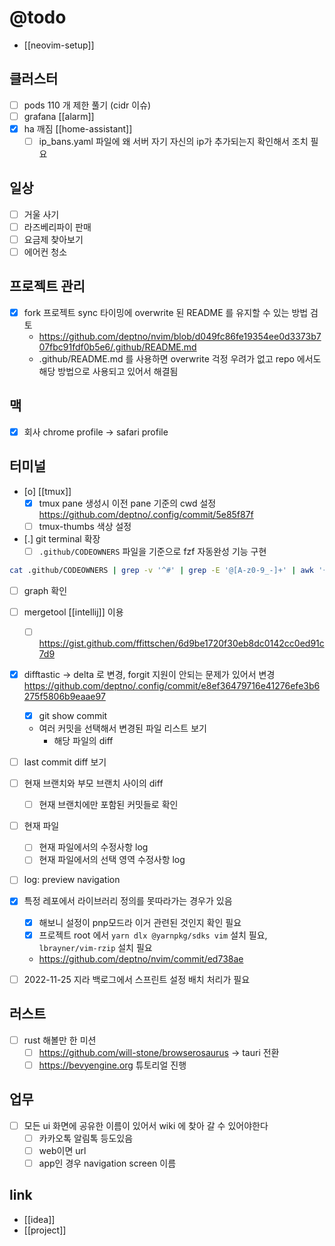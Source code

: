 # @todo

- [[neovim-setup]]

## 클러스터
- [ ] pods 110 개 제한 풀기 (cidr 이슈)
- [ ] grafana [[alarm]]
- [X] ha 깨짐 [[home-assistant]]
  - [ ] ip_bans.yaml 파일에 왜 서버 자기 자신의 ip가 추가되는지 확인해서 조치 필요

## 일상
- [ ] 거울 사기
- [ ] 라즈베리파이 판매
- [ ] 요금제 찾아보기
- [ ] 에어컨 청소

## 프로젝트 관리
- [X] fork 프로젝트 sync 타이밍에 overwrite 된 README 를 유지할 수 있는 방법 검토
  + https://github.com/deptno/nvim/blob/d049fc86fe19354ee0d3373b707fbc91fdf0b5e6/.github/README.md
  - .github/README.md 를 사용하면 overwrite 걱정 우려가 없고 repo 에서도 해당 방법으로 사용되고 있어서 해결됨

## 맥
- [X] 회사 chrome profile -> safari profile

## 터미널
- [o] [[tmux]]
  - [X] tmux pane 생성시 이전 pane 기준의 cwd 설정 https://github.com/deptno/.config/commit/5e85f87f
  - [ ] tmux-thumbs 색상 설정
- [.] git terminal 확장
  - [ ] `.github/CODEOWNERS` 파일을 기준으로 fzf 자동완성 기능 구현
```sh 
cat .github/CODEOWNERS | grep -v '^#' | grep -E '@[A-z0-9_-]+' | awk '{ for (i=2; i<NF; i++) print $i;}' | sort | uniq 
```
  - [ ] graph 확인
  - [ ] mergetool [[intellij]] 이용
    - [ ] https://gist.github.com/ffittschen/6d9be1720f30eb8dc0142cc0ed91c7d9
  - [X] difftastic -> delta 로 변경, forgit 지원이 안되는 문제가 있어서 변경 https://github.com/deptno/.config/commit/e8ef36479716e41276efe3b6275f5806b9eaae97
      - [X] git show commit
    - 여러 커밋을 선택해서 변경된 파일 리스트 보기
      - 해당 파일의 diff
  - [ ] last commit diff 보기
  - [ ] 현재 브랜치와 부모 브랜치 사이의 diff
    - [ ] 현재 브랜치에만 포함된 커밋들로 확인
  - [ ] 현재 파일
    - [ ] 현재 파일에서의 수정사항 log
    - [ ] 현재 파일에서의 선택 영역 수정사항 log
  - [ ] log: preview navigation
- [X] 특정 레포에서 라이브러리 정의를 못따라가는 경우가 있음
  - [X] 해보니 설정이 pnp모드라 이거 관련된 것인지 확인 필요
  - [X] 프로젝트 root 에서 `yarn dlx @yarnpkg/sdks vim` 설치 필요, `lbrayner/vim-rzip` 설치 필요
  + https://github.com/deptno/nvim/commit/ed738ae

- [ ] 2022-11-25 지라 백로그에서 스프린트 설정 배치 처리가 필요

## 러스트
- [ ] rust 해볼만 한 미션
  - [ ] https://github.com/will-stone/browserosaurus -> tauri 전환
  - [ ] https://bevyengine.org 튜토리얼 진행

## 업무
- [ ] 모든 ui 화면에 공유한 이름이 있어서 wiki 에 찾아 갈 수 있어야한다
  - [ ] 카카오톡 알림톡 등도있음
  - [ ] web이면 url
  - [ ] app인 경우 navigation screen 이름

## link 
- [[idea]]
- [[project]]
